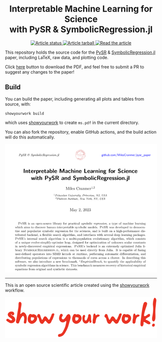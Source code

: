 <div align="center">

# Interpretable Machine Learning for Science <br> with PySR & SymbolicRegression.jl

</div>

<p align="center">
<a href="https://github.com/MilesCranmer/pysr_paper/actions/workflows/build.yml">
<img src="https://github.com/MilesCranmer/pysr_paper/actions/workflows/build.yml/badge.svg?branch=main" alt="Article status"/>
</a>
<a href="https://github.com/MilesCranmer/pysr_paper/raw/main-pdf/arxiv.tar.gz">
<img src="https://img.shields.io/badge/article-tarball-blue.svg?style=flat" alt="Article tarball"/>
</a>
<a href="https://github.com/MilesCranmer/pysr_paper/raw/main-pdf/ms.pdf" target="_blank">
<img src="https://img.shields.io/badge/article-pdf-blue.svg?style=flat" alt="Read the article"/>
</a>
</p>

This repository holds the source code for the [PySR](https://github.com/MilesCranmer/PySR) & [SymbolicRegression.jl](https://github.com/MilesCranmer/SymbolicRegression.jl) paper,
including LaTeX, raw data, and plotting code.

Click [here](https://github.com/MilesCranmer/pysr_paper/raw/main-pdf/ms.pdf) button to download the PDF, and
feel free to submit a PR to suggest any changes to the paper!

## Build

You can build the paper, including generating all plots and tables from source, with:

```
showyourwork build
```

which uses [showyourwork](https://github.com/showyourwork/showyourwork) to create `ms.pdf` in the current directory.

You can also fork the repository, enable GitHub actions, and the build action will do this automatically.

[![](html/abstract_snapshot.png)](https://github.com/MilesCranmer/pysr_paper/raw/main-pdf/ms.pdf)

---

This is an open source scientific article created using the [showyourwork](https://github.com/showyourwork/showyourwork) workflow.

![](html/showyourwork.png)
